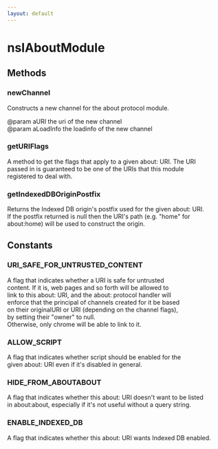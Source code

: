 ```yaml
---
layout: default
---
```


# nsIAboutModule #

## Methods ##

### newChannel ###
  
Constructs a new channel for the about protocol module.   
  
@param aURI the uri of the new channel  
@param aLoadInfo the loadinfo of the new channel  
  

### getURIFlags ###
  
A method to get the flags that apply to a given about: URI.  The URI  
passed in is guaranteed to be one of the URIs that this module  
registered to deal with.  
  

### getIndexedDBOriginPostfix ###
  
Returns the Indexed DB origin's postfix used for the given about: URI.  
If the postfix returned is null then the URI's path (e.g. "home" for  
about:home) will be used to construct the origin.  
  

## Constants ##

### URI_SAFE_FOR_UNTRUSTED_CONTENT ###
  
A flag that indicates whether a URI is safe for untrusted  
content.  If it is, web pages and so forth will be allowed to  
link to this about: URI, and the about: protocol handler will  
enforce that the principal of channels created for it be based  
on their originalURI or URI (depending on the channel flags),  
by setting their "owner" to null.  
Otherwise, only chrome will be able to link to it.  
  

### ALLOW_SCRIPT ###
  
A flag that indicates whether script should be enabled for the  
given about: URI even if it's disabled in general.  
  

### HIDE_FROM_ABOUTABOUT ###
  
A flag that indicates whether this about: URI doesn't want to be listed  
in about:about, especially if it's not useful without a query string.  
  

### ENABLE_INDEXED_DB ###
  
A flag that indicates whether this about: URI wants Indexed DB enabled.  
  
